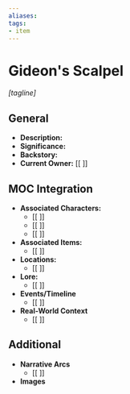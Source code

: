```yaml
---
aliases:
tags: 
- item
---
```

# Gideon's Scalpel
*[tagline]*

## General

- **Description:**
- **Significance:**
- **Backstory:**
- **Current Owner:** [[ ]]

## MOC Integration

- **Associated Characters:**
	- [[ ]]
	- [[ ]]
	- [[ ]]
- **Associated Items:**
	- [[ ]]
- **Locations:** 
	- [[ ]]
- **Lore:**
	- [[ ]]
- **Events/Timeline**
	- [[ ]]
- **Real-World Context**
	- [[ ]]

## Additional

- **Narrative Arcs**
	- [[ ]]
- **Images**